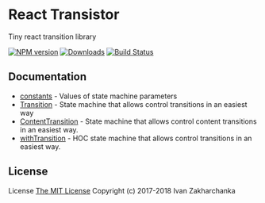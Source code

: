 # React Transistor

Tiny react transition library

[![NPM version][npm-image]][npm-url]
[![Downloads][downloads-image]][npm-url]
[![Build Status][travis-image]][travis-url]

## Documentation

 - [constants](https://github.com/3axap4eHko/react-steersman/blob/master/docs/constants.md) - Values of state machine parameters
 - [Transition](https://github.com/3axap4eHko/react-steersman/blob/master/docs/Transition.md) - State machine that allows control transitions in an easiest way
 - [ContentTransition](https://github.com/3axap4eHko/react-steersman/blob/master/docs/ContentTransition.md) - State machine that allows control content transitions in an easiest way.
 - [withTransition](https://github.com/3axap4eHko/react-steersman/blob/master/docs/withTransition.md) - HOC state machine that allows control transitions in an easiest way.

## License
License [The MIT License](http://opensource.org/licenses/MIT)
Copyright (c) 2017-2018 Ivan Zakharchanka

[downloads-image]: https://img.shields.io/npm/dm/react-transistor.svg?longCache=true&style=for-the-badge
[npm-url]: https://www.npmjs.com/package/react-transistor
[npm-image]: https://img.shields.io/npm/v/react-transistor.svg?longCache=true&style=for-the-badge

[travis-url]: https://travis-ci.org/3axap4eHko/react-steersman
[travis-image]: https://img.shields.io/travis/3axap4eHko/react-steersman/master.svg?longCache=true&style=for-the-badge
